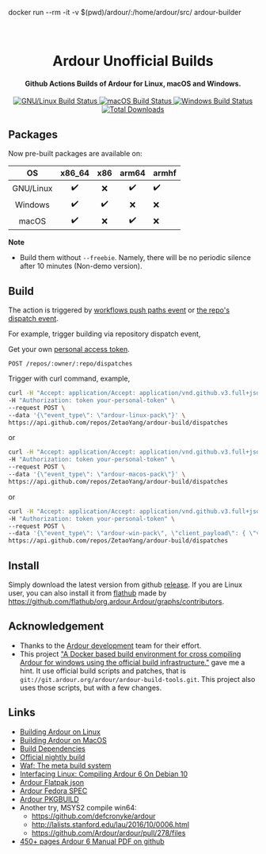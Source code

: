 docker run --rm -it -v $(pwd)/ardour/:/home/ardour/src/ ardour-builder

<div align="center">
  <p>
    <h1>
      <a href="https://github.com/ZetaoYang/ardour-build">
      </a>
      <br />
      Ardour Unofficial Builds
    </h1>
    <h4>Github Actions Builds of Ardour for Linux, macOS and Windows.</h4>
  </p>
  <p>
    <a href="https://github.com/ZetaoYang/ardour-build/actions?query=workflow%3AArdour%20Packaging%20for%20Linux">
      <img src="https://img.shields.io/github/workflow/status/ZetaoYang/ardour-build/Ardour%20Packaging%20for%20Linux?label=GNU%2FLinux" alt="GNU/Linux Build Status" />
    </a>
    <a href="https://github.com/ZetaoYang/ardour-build/actions?query=workflow%3AArdour%20Packaging%20for%20macOS">
      <img src="https://img.shields.io/github/workflow/status/ZetaoYang/ardour-build/Ardour%20Packaging%20for%20macOS?label=macOS" alt="macOS Build Status" />
    </a>
    <a href="https://github.com/ZetaoYang/ardour-build/actions?query=workflow%3AArdour%20Packaging%20for%20Windows">
      <img src="https://img.shields.io/github/workflow/status/ZetaoYang/ardour-build/Ardour%20Packaging%20for%20Windows?label=Windows" alt="Windows Build Status" />
    </a>
    <a href="https://github.com/ZetaoYang/ardour-build/releases">
      <img src="https://img.shields.io/github/downloads/ZetaoYang/ardour-build/total.svg?style=flat-square" alt="Total Downloads" />
    </a>
  </p>
</div>


## Packages

Now pre-built packages are available on:

|    OS     |       x86_64       |        x86         |       arm64        | armhf              |
| :-------: | :----------------: | :----------------: | :----------------: | ------------------ |
| GNU/Linux | :heavy_check_mark: |        :x:         | :heavy_check_mark: | :heavy_check_mark: |
|  Windows  | :heavy_check_mark: | :heavy_check_mark: |        :x:         | :x:                |
|   macOS   | :heavy_check_mark: |        :x:         |       :heavy_check_mark:         | :x:                |

**Note**

- Build them without `--freebie`. Namely, there will be no periodic silence after 10 minutes (Non-demo version).

## Build

The action is triggered by [workflows push paths event](https://help.github.com/en/actions/reference/workflow-syntax-for-github-actions#onpushpull_requestpaths) or [the repo's dispatch event](https://developer.github.com/v3/repos/#create-a-repository-dispatch-event).

For example, trigger building via repository dispatch event,

Get your own [personal access token](https://help.github.com/en/github/authenticating-to-github/creating-a-personal-access-token-for-the-command-line).

`POST /repos/:owner/:repo/dispatches`

Trigger with curl command, example,
```bash
curl -H "Accept: application/Accept: application/vnd.github.v3.full+json" \
-H "Authorization: token your-personal-token" \
--request POST \
--data '{\"event_type\": \"ardour-linux-pack\"}' \
https://api.github.com/repos/ZetaoYang/ardour-build/dispatches
```

or

```bash
curl -H "Accept: application/Accept: application/vnd.github.v3.full+json" \
-H "Authorization: token your-personal-token" \
--request POST \
--data '{\"event_type\": \"ardour-macos-pack\"}' \
https://api.github.com/repos/ZetaoYang/ardour-build/dispatches
```

or

```bash
curl -H "Accept: application/Accept: application/vnd.github.v3.full+json" \
-H "Authorization: token your-personal-token" \
--request POST \
--data '{\"event_type\": \"ardour-win-pack\", \"client_payload\": { \"version\": \"0.33.0\"}}' \
https://api.github.com/repos/ZetaoYang/ardour-build/dispatches
```

## Install

Simply download the latest version from github [release](https://github.com/ZetaoYang/ardour-build/releases). If you are Linux user, you can also install it from [flathub](https://flathub.org/apps/details/org.ardour.Ardour) made by https://github.com/flathub/org.ardour.Ardour/graphs/contributors.


## Acknowledgement

- Thanks to the [Ardour development](https://ardour.org/development.html) team for their effort.
- This project ["A Docker based build environment for cross compiling Ardour for windows using the official build infrastructure."](https://gitlab.com/mojofunk/ardour-ci-docker-jessie-mingw)  gave me a hint. It use official build scripts and patches, that is `git://git.ardour.org/ardour/ardour-build-tools.git`. This project also uses those scripts, but with a few changes.

## Links

- [Building Ardour on Linux](https://ardour.org/building_linux.html)
- [Building Ardour on MacOS](https://ardour.org/building_osx_native.html)
- [Build Dependencies](https://nightly.ardour.org/list.php#Build%20Dependencies)
- [Official nightly build](https://nightly.ardour.org/list.php)
- [Waf: The meta build system](https://waf.io)
- [Interfacing Linux: Compiling Ardour 6 On Debian 10](https://linuxgamecast.com/2020/06/interfacing-linux-compiling-ardour-6-on-debian)
- [Ardour Flatpak json](https://github.com/flathub/org.ardour.Ardour/blob/master/org.ardour.Ardour.json)
- [Ardour Fedora SPEC](https://src.fedoraproject.org/rpms/ardour6/blob/rawhide/f/ardour6.spec)
- [Ardour PKGBUILD](https://github.com/archlinux/svntogit-community/blob/packages/ardour/trunk/PKGBUILD)
- Another try, MSYS2 compile win64: 
	* https://github.com/defcronyke/ardour  
	* http://lalists.stanford.edu/lau/2016/10/0006.html   
	* https://github.com/Ardour/ardour/pull/278/files
-  [450+ pages Ardour 6 Manual PDF on github](https://github.com/derwok/manual/releases)
